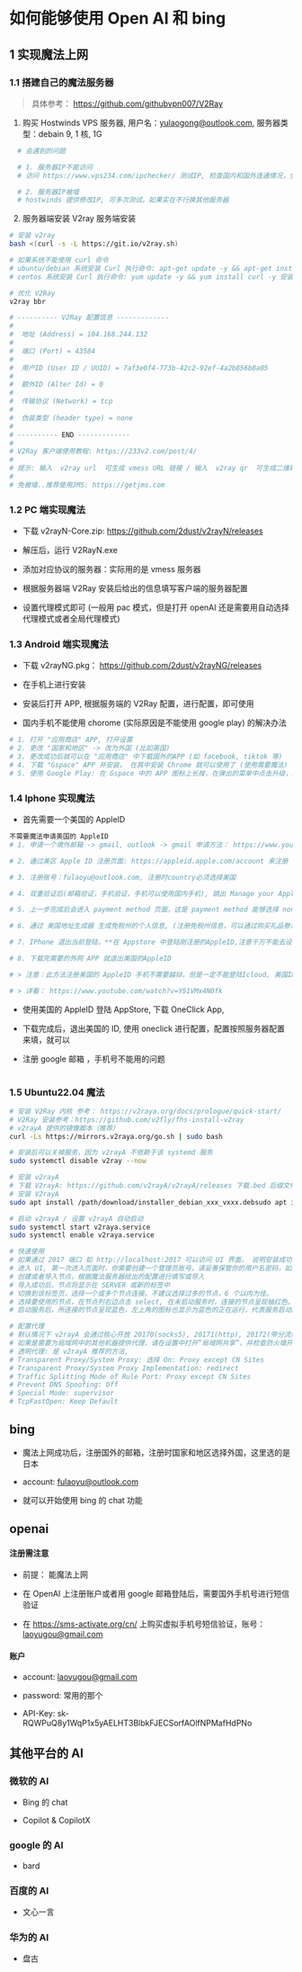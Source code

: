 # 如何能够使用 Open AI 和 bing

## 1 实现魔法上网

### 1.1 搭建自己的魔法服务器

> 具体参考： https://github.com/githubvpn007/V2Ray

1. 购买 Hostwinds VPS 服务器, 用户名：yulaogong@outlook.com, 服务器类型：debain 9, 1 核, 1G

```bash
  # 会遇到的问题

  # 1. 服务器IP不能访问
  # 访问 https://www.vps234.com/ipchecker/ 测试IP, 检查国内和国外连通情况，全否可能是服务器问题

  # 2. 服务器IP被墙
  # hostwinds 提供修改IP, 可多次测试。如果实在不行换其他服务器

```

2. 服务器端安装 V2ray 服务端安装

```bash
# 安装 v2ray
bash <(curl -s -L https://git.io/v2ray.sh)

# 如果系统不能使用 curl 命令
# ubuntu/debian 系统安装 Curl 执行命令: apt-get update -y && apt-get install curl -y
# centos 系统安装 Curl 执行命令: yum update -y && yum install curl -y 安装好 curl、、

# 优化 V2Ray
v2ray bbr

# ---------- V2Ray 配置信息 -------------
#
#  地址 (Address) = 104.168.244.132
#
#  端口 (Port) = 43584
#
#  用户ID (User ID / UUID) = 7af3e0f4-773b-42c2-92ef-4a2b856b8a05
#
#  额外ID (Alter Id) = 0
#
#  传输协议 (Network) = tcp
#
#  伪装类型 (header type) = none
#
# ---------- END -------------
#
# V2Ray 客户端使用教程: https://233v2.com/post/4/
#
# 提示: 输入  v2ray url  可生成 vmess URL 链接 / 输入  v2ray qr  可生成二维码链接
#
# 免被墙..推荐使用JMS: https://getjms.com
```

### 1.2 PC 端实现魔法

- 下载 v2rayN-Core.zip: https://github.com/2dust/v2rayN/releases

- 解压后，运行 V2RayN.exe

- 添加对应协议的服务器：实际用的是 vmess 服务器

- 根据服务器端 V2Ray 安装后给出的信息填写客户端的服务器配置

- 设置代理模式即可 (一般用 pac 模式，但是打开 openAI 还是需要用自动选择代理模式或者全局代理模式)

### 1.3 Android 端实现魔法

- 下载 v2rayNG.pkg： https://github.com/2dust/v2rayNG/releases

- 在手机上进行安装

- 安装后打开 APP, 根据服务端的 V2Ray 配置，进行配置，即可使用

- 国内手机不能使用 chorome (实际原因是不能使用 google play) 的解决办法

```bash
# 1. 打开 "应用商店" APP, 打开设置
# 2. 更改 "国家和地区" -> 改为外国 (比如英国)
# 3. 更改成功后就可以在 "应用商店" 中下载国外的APP (如 facebook, tiktok 等)
# 4. 下载 "Gspace" APP 并安装， 在其中安装 Chrome 就可以使用了 (使用需要魔法)
# 5. 使用 Google Play: 在 Gspace 中的 APP 图标上长按，在弹出的菜单中点击升级，就可以进入 Google Play
```

### 1.4 Iphone 实现魔法

- 首先需要一个美国的 AppleID

```bash
不需要魔法申请美国的 AppleID
# 1. 申请一个境外邮箱 -> gmail, outlook -> gmail 申请方法： https://www.youtube.com/watch?v=SDbM7_hEZOg

# 2. 通过美区 Apple ID 注册页面: https://appleid.apple.com/account 来注册

# 3. 注册账号：fulaoyu@outlook.com, 注册时country必须选择美国

# 4. 双重验证后(邮箱验证，手机验证，手机可以使用国内手机), 跳出 Manage your AppleID 页面 -> 选择 Personal Information选项卡 -> 选择 Country/Region -> 点击 Change country or region

# 5. 上一步完成后会进入 payment method 页面，这是 payment method 能够选择 none ，就说明可以注册成功，否则必须要使用美国信用卡

# 6. 通过 美国地址生成器 生成免税州的个人信息, (注册免税州信息，可以通过购买礼品劵来进行购物，非免税州购买东西必须上税) 生成器地址、、：https://www.meiguodizhi.com/usa-address/oregon

# 7. IPhone 退出当前登陆，**在 Appstore 中登陆刚注册的AppleID,注意千万不能去设置中登陆，一旦让美国的AppleID访问到中国的ICloud,账号就会被停用**

# 8. 下载完需要的外网 APP 就退出美国的AppleID

# > 注意：此方法注册美国的 AppleID 手机不需要越狱，但是一定不能登陆Icloud, 美国ID 登陆中国 Icloud 必然被封

# > 详看： https://www.youtube.com/watch?v=Y51VMx4NOfk
```

- 使用美国的 AppleID 登陆 AppStore, 下载 OneClick App,

- 下载完成后，退出美国的 ID, 使用 oneclick 进行配置，配置按照服务器配置来填，就可以

- 注册 google 邮箱 ，手机号不能用的问题

```bash

```

### 1.5 Ubuntu22.04 魔法

```bash
# 安装 V2Ray 内核 参考： https://v2raya.org/docs/prologue/quick-start/
# V2Ray 安装参考：https://github.com/v2fly/fhs-install-v2ray
# v2rayA 提供的镜像脚本（推荐）
curl -Ls https://mirrors.v2raya.org/go.sh | sudo bash

# 安装后可以关掉服务，因为 v2rayA 不依赖于该 systemd 服务
sudo systemctl disable v2ray --now

# 安装 v2rayA
# 下载 V2rayA: https://github.com/v2rayA/v2rayA/releases 下载.bed 后缀文件
# 安装 V2rayA
sudo apt install /path/download/installer_debian_xxx_vxxx.debsudo apt install v2raya

# 启动 v2rayA / 设置 v2rayA 自动启动
sudo systemctl start v2raya.service
sudo systemctl enable v2raya.service

# 快速使用
# 如果通过 2017 端口 如 http://localhost:2017 可以访问 UI 界面， 说明安装成功，否则则是服务没有启动，或者服务有问题
# 进入 UI, 第一次进入页面时，你需要创建一个管理员账号，请妥善保管你的用户名密码，如果遗忘，使用sudo v2raya --reset-password命令重置
# 创建或者导入节点，根据魔法服务器给出的配置进行填写或导入
# 导入成功后，节点将显示在 SERVER 或新的标签中
# 切换到该标签页，选择一个或多个节点连接。不建议选择过多的节点，6 个以内为佳。
# 选择要使用的节点，在节点列右边点击 select, 在未启动服务时，连接的节点呈现柚红色。我们在左上角点击相应按钮启动服务。
# 启动服务后，所连接的节点呈现蓝色，左上角的图标也显示为蓝色的正在运行，代表服务启动成功

# 配置代理
# 默认情况下 v2rayA 会通过核心开放 20170(socks5), 20171(http), 20172(带分流规则的http) 端口
# 如果是需要为局域网中的其他机器提供代理，请在设置中打开“局域网共享”，并检查防火墙开放情况。
# 透明代理: 是 v2rayA 推荐的方法, 
# Transparent Proxy/System Proxy: 选择 On: Proxy except CN Sites
# Transparent Proxy/System Proxy Implementation: redirect
# Traffic Splitting Mode of Rule Port: Proxy except CN Sites
# Prevent DNS Spoofing: Off
# Special Mode: supervisor
# TcpFastOpen: Keep Default
```

## bing

- 魔法上网成功后，注册国外的邮箱，注册时国家和地区选择外国，这里选的是日本

- account: fulaoyu@outlook.com

- 就可以开始使用 bing 的 chat 功能

## openai

#### 注册需注意

- 前提： 能魔法上网

- 在 OpenAI 上注册账户或者用 google 邮箱登陆后，需要国外手机号进行短信验证

- 在 https://sms-activate.org/cn/ 上购买虚拟手机号短信验证，账号：laoyugou@gmail.com

#### 账户

- account: laoyugou@gmail.com

- password: 常用的那个

- API-Key: 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

## 其他平台的 AI

### 微软的 AI

- Bing 的 chat

- Copilot & CopilotX

### google 的 AI

- bard

### 百度的 AI

- 文心一言

### 华为的 AI

- 盘古
